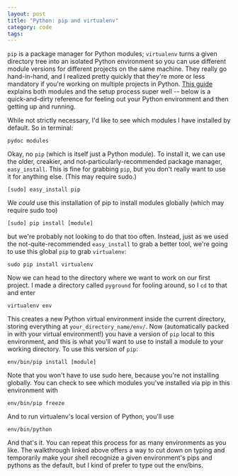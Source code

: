```yaml
---
layout: post
title: "Python: pip and virtualenv"
category: code
tags: 
---
```


<code>pip</code> is a package manager for Python modules; <code>virtualenv</code> turns a given directory tree into an isolated Python environment so you can use different module versions for different projects on the same machine. They really go hand-in-hand, and I realized pretty quickly that they're more or less mandatory if you're working on multiple projects in Python. [This guide](http://dabapps.com/blog/introduction-to-pip-and-virtualenv-python/) explains both modules and the setup process super well -- below is a quick-and-dirty reference for feeling out your Python environment and then getting up and running.

While not strictly necessary, I'd like to see which modules I have installed by default. So in terminal:

	pydoc modules

Okay, no <code>pip</code> (which is itself just a Python module). To install it, we can use the older, creakier, and not-particularly-recommended package manager, <code>easy_install</code>. This is fine for grabbing <code>pip</code>, but you don't really want to use it for anything else. (This may require sudo.)

	[sudo] easy_install pip

We *could* use this installation of pip to install modules globally (which may require sudo too) 

	[sudo] pip install [module]

but we're probably not looking to do that too often. Instead, just as we used the not-quite-recommended <code>easy_install</code> to grab a better tool, we're going to use this global <code>pip</code> to grab <code>virtualenv</code>:

	sudo pip install virtualenv
  
Now we can head to the directory where we want to work on our first project. I made a directory called <code>pyground</code> for fooling around, so I <code>cd</code> to that and enter

	virtualenv env 

This creates a new Python virtual environment inside the current directory, storing everything at <code>your_directory_name/env/</code>. Now (automatically packed in with your virtual environment!) you have a version of <code>pip</code> local to this environment, and this is what you'll want to use to install a module to your working directory. To use this version of <code>pip</code>:

	env/bin/pip install [module]

Note that you won't have to use sudo here, because you're not installing globally. You can check to see which modules you've installed via pip in this environment with

	env/bin/pip freeze

And to run virtualenv's local version of Python, you'll use  

	env/bin/python 

And that's it. You can repeat this process for as many environments as you like. The walkthrough linked above offers a way to cut down on typing and temporarily make your shell recognize a given environment's pips and pythons as the default, but I kind of prefer to type out the env/bins.
  